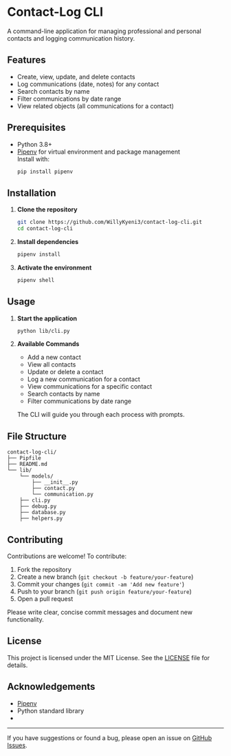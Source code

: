 # Contact-Log CLI

A command-line application for managing professional and personal contacts and logging communication history.

## Features
- Create, view, update, and delete contacts
- Log communications (date, notes) for any contact
- Search contacts by name
- Filter communications by date range
- View related objects (all communications for a contact)

## Prerequisites

- Python 3.8+
- [Pipenv](https://pipenv.pypa.io/en/latest/) for virtual environment and package management  
  Install with:  
  ```bash
  pip install pipenv
  ```

## Installation

1. **Clone the repository**
   ```bash
   git clone https://github.com/WillyKyeni3/contact-log-cli.git
   cd contact-log-cli
   ```

2. **Install dependencies**
   ```bash
   pipenv install
   ```

3. **Activate the environment**
   ```bash
   pipenv shell
   ```

## Usage

1. **Start the application**
   ```bash
   python lib/cli.py
   ```

2. **Available Commands**
   - Add a new contact
   - View all contacts
   - Update or delete a contact
   - Log a new communication for a contact
   - View communications for a specific contact
   - Search contacts by name
   - Filter communications by date range

   The CLI will guide you through each process with prompts.

## File Structure
```
contact-log-cli/
├── Pipfile
├── README.md
└── lib/
    └── models/
        ├── __init__.py
        ├── contact.py     
        └── communication.py 
    ├── cli.py 
    ├── debug.py 
    ├── database.py 
    ├── helpers.py 
```

## Contributing

Contributions are welcome! To contribute:

1. Fork the repository
2. Create a new branch (`git checkout -b feature/your-feature`)
3. Commit your changes (`git commit -am 'Add new feature'`)
4. Push to your branch (`git push origin feature/your-feature`)
5. Open a pull request

Please write clear, concise commit messages and document new functionality.

## License

This project is licensed under the MIT License. See the [LICENSE](LICENSE) file for details.

## Acknowledgements

- [Pipenv](https://pipenv.pypa.io/)
- Python standard library
- 

---

If you have suggestions or found a bug, please open an issue on [GitHub Issues](https://github.com/WillyKyeni3/contact-log-cli/issues).
